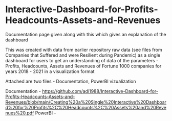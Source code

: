 # Interactive-Dashboard-for-Profits-Headcounts-Assets-and-Revenues

Documentation page given along with this which gives an explanation of the dashboard

This was created with data from earlier repository raw data (see files from Companies that Suffered and were Resilient during Pandemic) as a single dashboard for users to get an understanding of data of the parameters - Profits, Headcounts, Assets and Revenues of Fortune 1000 companies for years 2018 - 2021 in a visualization format

Attached are two files - Documentation, PowerBI vizualization

Documentation - https://github.com/adi1988/Interactive-Dashboard-for-Profits-Headcounts-Assets-and-Revenues/blob/main/Creating%20a%20Single%20Interactive%20Dashboard%20for%20Profits%2C%20Headcounts%2C%20Assets%20and%20Revenues%20.pdf
PowerBI - 
